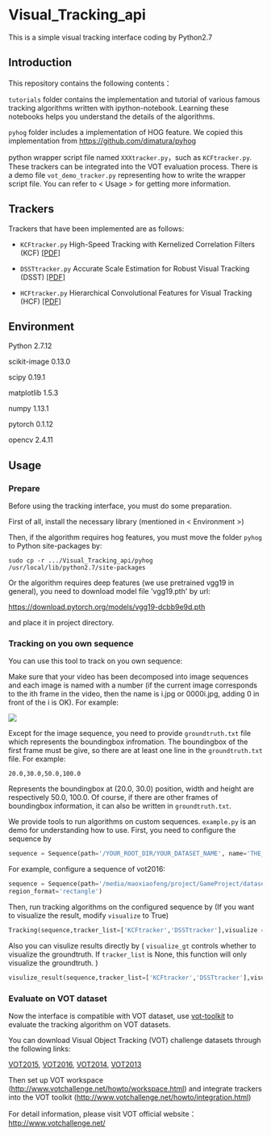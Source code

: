 # Visual_Tracking_api


This is a simple visual tracking interface coding by Python2.7

## Introduction

This repository contains the following contents：

`tutorials` folder contains the implementation and tutorial of various famous tracking algorithms written with ipython-notebook. Learning these notebooks helps you understand the details of the algorithms.

`pyhog` folder includes a implementation of HOG feature. We copied this implementation from https://github.com/dimatura/pyhog

python wrapper script file named `XXXtracker.py`，such as `KCFtracker.py`. These trackers can be integrated into the VOT evaluation process. There is a demo file `vot_demo_tracker.py` representing how to write the wrapper script file.
You can refer to < Usage > for getting more information.

## Trackers

Trackers that have been implemented are as follows:

- `KCFtracker.py` High-Speed Tracking with Kernelized Correlation Filters (KCF) [[PDF]](http://home.isr.uc.pt/~henriques/publications/henriques_tpami2015.pdf)

- `DSSTtracker.py` Accurate Scale Estimation for Robust Visual Tracking (DSST) [[PDF]](http://www.cvl.isy.liu.se/en/research/objrec/visualtracking/scalvistrack/ScaleTracking_BMVC14.pdf)

- `HCFtracker.py` Hierarchical Convolutional Features for Visual Tracking (HCF) [[PDF]](https://www.cv-foundation.org/openaccess/content_iccv_2015/papers/Ma_Hierarchical_Convolutional_Features_ICCV_2015_paper.pdf)

## Environment

Python 2.7.12

scikit-image 0.13.0

scipy 0.19.1

matplotlib 1.5.3

numpy 1.13.1

pytorch 0.1.12

opencv 2.4.11

## Usage

### Prepare

Before using the tracking interface, you must do some preparation.

First of all, install the necessary library (mentioned in < Environment >)

Then, if the algorithm requires hog features, you must move the folder `pyhog` to Python site-packages by:

```buildoutcfg
sudo cp -r .../Visual_Tracking_api/pyhog /usr/local/lib/python2.7/site-packages
```

Or the algorithm requires deep features (we use pretrained vgg19 in general), you need to download model file 'vgg19.pth' by url:

https://download.pytorch.org/models/vgg19-dcbb9e9d.pth

and place it in project directory.

### Tracking on you own sequence

You can use this tool to track on you own sequence:

Make sure that your video has been decomposed into image sequences and each image is named with a number
(if the current image corresponds to the ith frame in the video, then the name is i.jpg or 0000i.jpg, adding 0 in front of the i is OK). For example:

![](./image/files.png)

Except for the image sequence, you need to provide `groundtruth.txt` file which represents the boundingbox infromation.
The boundingbox of the first frame must be give, so there are at least one line in the `groundtruth.txt` file. 
 For example:
```
20.0,30.0,50.0,100.0
```
Represents the boundingbox at (20.0, 30.0) position, width and height are respectively 50.0, 100.0.
Of course, if there are other frames of boundingbox information, it can also be written in `groundtruth.txt`.

We provide tools to run algorithms on custom sequences.
`example.py` is an demo for understanding how to use. First, you need to configure the sequence by 

```python
sequence = Sequence(path='/YOUR_ROOT_DIR/YOUR_DATASET_NAME', name='THE_NAME_OF_SEQUENCE', region_format='rectangle')

```

For example, configure a sequence of vot2016:

```python
sequence = Sequence(path='/media/maoxiaofeng/project/GameProject/dataset/vot2016', name='bag',
region_format='rectangle')

```

Then, run tracking algorithms on the configured sequence by
(If you want to visualize the result, modify `visualize` to True)

```python
Tracking(sequence,tracker_list=['KCFtracker','DSSTtracker'],visualize = False)

```

Also you can visulize results directly by ( `visualize_gt` controls whether to visualize the groundtruth. If `tracker_list` is None, this function will only visualize the groundtruth. )

```python
visulize_result(sequence,tracker_list=['KCFtracker','DSSTtracker'],visualize_gt = True)
```


### Evaluate on VOT dataset

Now the interface is compatible with VOT dataset, use [vot-toolkit](https://github.com/votchallenge/vot-toolkit) to evaluate the tracking algorithm on VOT datasets.

You can download Visual Object Tracking (VOT) challenge datasets through the following links:

[VOT2015](http://data.votchallenge.net/vot2015/vot2015.zip), [VOT2016](http://data.votchallenge.net/vot2016/vot2016.zip), [VOT2014](http://data.votchallenge.net/vot2014/vot2014.zip), [VOT2013](http://data.votchallenge.net/vot2013/vot2013.zip)

Then set up VOT workspace (http://www.votchallenge.net/howto/workspace.html) and integrate trackers into the VOT toolkit (http://www.votchallenge.net/howto/integration.html)

For detail information, please visit VOT official website：http://www.votchallenge.net/

